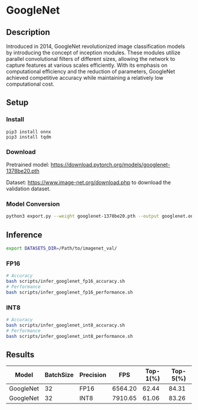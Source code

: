 # GoogleNet

## Description

Introduced in 2014, GoogleNet revolutionized image classification models by introducing the concept of inception modules. These modules utilize parallel convolutional filters of different sizes, allowing the network to capture features at various scales efficiently. With its emphasis on computational efficiency and the reduction of parameters, GoogleNet achieved competitive accuracy while maintaining a relatively low computational cost. 

## Setup

### Install
```
pip3 install onnx
pip3 install tqdm
```

### Download

Pretrained model: <https://download.pytorch.org/models/googlenet-1378be20.pth>

Dataset: <https://www.image-net.org/download.php> to download the validation dataset.

### Model Conversion
```bash
python3 export.py --weight googlenet-1378be20.pth --output googlenet.onnx
```

## Inference
```bash
export DATASETS_DIR=/Path/to/imagenet_val/
```
### FP16

```bash
# Accuracy
bash scripts/infer_googlenet_fp16_accuracy.sh
# Performance
bash scripts/infer_googlenet_fp16_performance.sh
```

### INT8
```bash
# Accuracy
bash scripts/infer_googlenet_int8_accuracy.sh
# Performance
bash scripts/infer_googlenet_int8_performance.sh
```

## Results

Model     |BatchSize  |Precision |FPS       |Top-1(%) |Top-5(%)
----------|-----------|----------|----------|---------|--------
GoogleNet |    32     |   FP16   | 6564.20  |  62.44  | 84.31
GoogleNet |    32     |   INT8   | 7910.65  |  61.06  | 83.26
